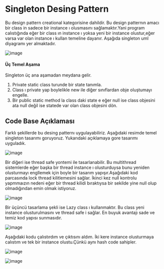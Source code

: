 # Singleton Desing Pattern
Bu design pattern creational kategorisine dahildir. Bu design patternın amacı bir class in sadece bir instance ı olusmasını sağlamaktır.Yani program calıstığında eğer bir class ın instance ı yoksa yeni bir instance olustur,eğer
varsa var olan instance ı kullan temeline dayanır. Aşağıda singleton uml diyagramı yer almaktadır.

![image](https://github.com/user-attachments/assets/0d410292-86d4-49bc-a74d-a137ff2d0297)

#### Üç Temel Aşama
Singleton üç ana aşamadan meydana gelir.

1. Private static class turunde bir state tanımla. 
2. Class ı private yap boylelikle new ile diğer sınıflardan obje oluştumayı engelle. 
3. Bir public static method la class daki state e eğer null ise class objesini ata null değil ise statede var olan class objesini dön.

## Code Base Açıklaması

Farklı şekillerde bu desing patternı uygulayabiliriz.
Aşağıdaki resimde temel singleton tasarımı goruyoruz. Yukarıdaki açıklamaya gore tasarımı uyguladık.

![image](https://github.com/user-attachments/assets/9753eca3-58ed-4cbe-ad78-bd8cbd92f427)

Bir diğeri ise thread safe yontemi ile tasarlanabilir. Bu multithread sistemlerde eğer başka bir thread instance ı olusturduysa bunu yeniden olusturmayı engllemek için boyle bir tasarım yapışır.Aşağıdaki kod parcasında lock thread
kilitlemesini sağlar. İkinci kez null kontrolu yapmmaızın nedeni eğer bir thread kilidi bıraktıysa bir sekilde yine null olup olmadığından emin olmak istiyoruz.

![image](https://github.com/user-attachments/assets/e325e742-972c-48c3-9fbf-bd9162554d25)

Bir üçüncü tasarlama şekli ise Lazy class ı kullanmaktır. Bu class yeni instance olusturulmasını ve thread safe i sağlar. En buyuk avantajı sade ve temiz kod yapısı sunmasıdır.

![image](https://github.com/user-attachments/assets/d62e5a8a-d540-4935-a10b-9565cbb2d5a5)

Aşağıdaki kodu çalıstırdım ve çıktısını aldım. İki kere instance olusturmaya calıstım ve tek bir instance olustu.Çünkü aynı hash code sahipler.

![image](https://github.com/user-attachments/assets/a2613dad-43af-48fd-8b10-207c39a5935d)

![image](https://github.com/user-attachments/assets/9832163d-1383-4adc-b03a-aaa46e85a218)









